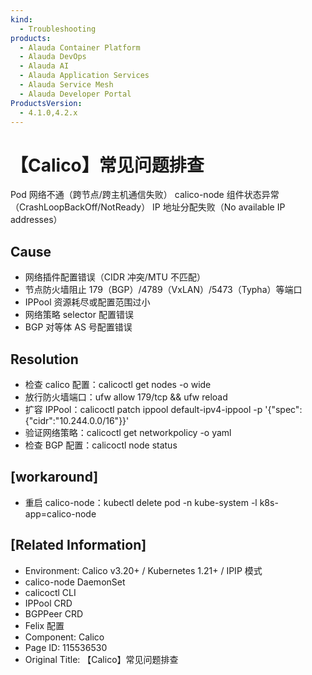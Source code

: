 ```yaml
---
kind:
  - Troubleshooting
products:
  - Alauda Container Platform
  - Alauda DevOps
  - Alauda AI
  - Alauda Application Services
  - Alauda Service Mesh
  - Alauda Developer Portal
ProductsVersion:
  - 4.1.0,4.2.x
---
```

<!-- A type of document that involves encountering a fault, diagnosing it, performing root cause analysis, and providing solutions. -->

# 【Calico】常见问题排查

Pod 网络不通（跨节点/跨主机通信失败） calico-node 组件状态异常（CrashLoopBackOff/NotReady） IP 地址分配失败（No available IP addresses）

## Cause
- 网络插件配置错误（CIDR 冲突/MTU 不匹配）
- 节点防火墙阻止 179（BGP）/4789（VxLAN）/5473（Typha）等端口
- IPPool 资源耗尽或配置范围过小
- 网络策略 selector 配置错误
- BGP 对等体 AS 号配置错误

## Resolution
- 检查 calico 配置：calicoctl get nodes -o wide
- 放行防火墙端口：ufw allow 179/tcp && ufw reload
- 扩容 IPPool：calicoctl patch ippool default-ipv4-ippool -p '{"spec":{"cidr":"10.244.0.0/16"}}'
- 验证网络策略：calicoctl get networkpolicy -o yaml
- 检查 BGP 配置：calicoctl node status

## [workaround]
- 重启 calico-node：kubectl delete pod -n kube-system -l k8s-app=calico-node

## [Related Information]
- Environment: Calico v3.20+ / Kubernetes 1.21+ / IPIP 模式
- calico-node DaemonSet
- calicoctl CLI
- IPPool CRD
- BGPPeer CRD
- Felix 配置
- Component: Calico
- Page ID: 115536530
- Original Title: 【Calico】常见问题排查
